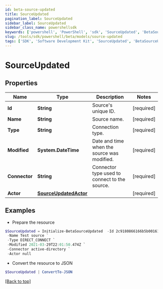 ```yaml
---
id: beta-source-updated
title: SourceUpdated
pagination_label: SourceUpdated
sidebar_label: SourceUpdated
sidebar_class_name: powershellsdk
keywords: ['powershell', 'PowerShell', 'sdk', 'SourceUpdated', 'BetaSourceUpdated'] 
slug: /tools/sdk/powershell/beta/models/source-updated
tags: ['SDK', 'Software Development Kit', 'SourceUpdated', 'BetaSourceUpdated']
---
```



# SourceUpdated

## Properties

Name | Type | Description | Notes
------------ | ------------- | ------------- | -------------
**Id** | **String** | Source's unique ID. | [required]
**Name** | **String** | Source name. | [required]
**Type** | **String** | Connection type. | [required]
**Modified** | **System.DateTime** | Date and time when the source was modified. | [required]
**Connector** | **String** | Connector type used to connect to the source. | [required]
**Actor** | [**SourceUpdatedActor**](source-updated-actor) |  | [required]

## Examples

- Prepare the resource
```powershell
$SourceUpdated = Initialize-BetaSourceUpdated  -Id 2c9180866166b5b0016167c32ef31a66 `
 -Name Test source `
 -Type DIRECT_CONNECT `
 -Modified 2021-03-29T22:01:50.474Z `
 -Connector active-directory `
 -Actor null
```

- Convert the resource to JSON
```powershell
$SourceUpdated | ConvertTo-JSON
```


[[Back to top]](#) 

